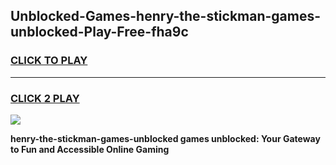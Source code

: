 
## Unblocked-Games-henry-the-stickman-games-unblocked-Play-Free-fha9c
<h3>
<a href="https://premium76.site?title=henry-the-stickman-games-unblocked&ref=23A">CLICK TO PLAY</a></h3>
<hr>

<h3>
<a href="https://premium76.site?title=henry-the-stickman-games-unblocked&ref=23A">CLICK 2 PLAY</a>
  
</h3>

<a href="https://premium76.site?title=henry-the-stickman-games-unblocked&ref=23A"><img src="https://clearcache.store/games.png"></a>


**henry-the-stickman-games-unblocked games unblocked: Your Gateway to Fun and Accessible Online Gaming**
